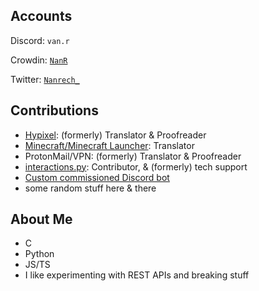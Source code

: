 ## Accounts
Discord: `van.r`

Crowdin: [`NanR`](https://crowdin.com/profile/NanR)

Twitter: [`Nanrech_`](https://twitter.com/Nanrech_)

## Contributions
- [Hypixel](): (formerly) Translator & Proofreader 
- [Minecraft/Minecraft Launcher](): Translator
- ProtonMail/VPN: (formerly) Translator & Proofreader
- [interactions.py](https://github.com/interactions-py/): Contributor, & (formerly) tech support
- [Custom commissioned Discord bot](https://github.com/Nanrech/2bot)
- some random stuff here & there

## About Me
- C
- Python
- JS/TS
- I like experimenting with REST APIs and breaking stuff
